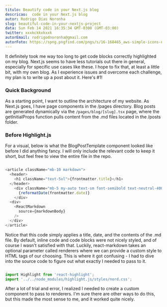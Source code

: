 ```yaml
---
titulo: Beautify code in your Next.js blog
descricao:  code in your Next.js blog
autor: Rodrigo Dias Noronha
slug: beautiful-code-in-your-nextjs-project
data: Sun Feb 14 2021 16:35:34 GMT-0300 (GMT-03:00)
twitter: xxxkckkxkxxk
autorEmail: rodrigodnoronha@gmail.com
autorFoto: https://spng.pngfind.com/pngs/s/16-168465_aws-simple-icons-non-service-specific-user-default.png
---
```



It definitely took me way too long to get code blocks correctly highlighted on my blog. Next.js seems to have less tutorials out there in general, especially for specific use cases like these. I hope to fix that, at least a little bit, with my own blog. As I experience issues and overcome each challenge, my plan is to write up a post about it. Here's #1!


### Quick Background

As a starting point, I want to outline the architecture of my website. As Next.js goes, I have page components in the /pages directory. Blog posts are generated dynamically via the `/pages/blog/[slug].tsx` page, where the getInitialProps function pulls content from the .md files located in the /posts folder.


### Before Highlight.js

For a visual, below is what the BlogPostTemplate component looked like before I did anything fancy. I will only include the relevant code to keep it short, but feel free to view the entire file in the repo.


```js

<article className="mb-10 markdown">
  <header>
    <h1 className="text-5xl">{frontmatter.title}</h1>
  </header>
    <div className="mb-5 my-auto text-sm font-semibold text-neutral-400">
      {reformatDate(frontmatter.date)}
    </div>
  <div>
    <ReactMarkdown 
      source={markdownBody}
    />
  </div>
</article>

```

Notice that this code simply applies a title, date, and the contents of the .md file. By default, inline code and code blocks were not nicely styled, and of course I wasn't satisfied with that. Luckily, react-markdown takes an optional parameter called renderers where we can provide a custom style to HTML tags of our choosing. This is where it got confusing - I had to dive into the source code to figure out what exactly I needed to pass to it.

```js

import Highlight from 'react-highlight';
import '../../node_modules/highlight.js/styles/nord.css';

```

After a lot of trial and error, I realized I needed to create a custom component to pass to renderers. I'm sure there are other ways to do this, but this made the most sense to me, and it worked quite nicely.
